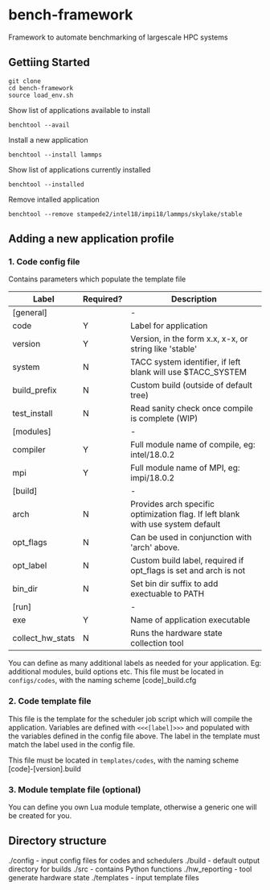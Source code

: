 # bench-framework
Framework to automate benchmarking of largescale HPC systems

## Gettiing Started

```
git clone
cd bench-framework
source load_env.sh
```
Show list of applications available to install
```
benchtool --avail
```
Install a new application
```
benchtool --install lammps
```
Show list of applications currently installed
```
benchtool --installed
```
Remove intalled application
```
benchtool --remove stampede2/intel18/impi18/lammps/skylake/stable
```

## Adding a new application profile

### 1. Code config file
Contains parameters which populate the template file

| Label            | Required?  | Description                                                                      |
|------------------|------------|----------------------------------------------------------------------------------|
| [general]        |            | -                                                                                |
| code             | Y          | Label for application                                                            |
| version          | Y          | Version, in the form x.x, x-x, or string like 'stable'                           |
| system           | N          | TACC system identifier, if left blank will use $TACC_SYSTEM                      |
| build_prefix     | N          | Custom build (outside of default tree)                                           |
| test_install     | N          | Read sanity check once compile is complete (WIP)                                 |
| [modules]        |            | -                                                                                |
| compiler         | Y          | Full module name of compile, eg: intel/18.0.2                                    |
| mpi              | Y          | Full module name of MPI, eg: impi/18.0.2                                         |
| [build]          |            | -                                                                                |
| arch             | N          | Provides arch specific optimization flag. If left blank with use system default  | 
| opt_flags        | N          | Can be used in conjunction with 'arch' above.                                    |
| opt_label        | N          | Custom build label, required if opt_flags is set and arch is not                 |
| bin_dir          | N          | Set bin dir suffix to add exectuable to PATH                                     | 
| [run]            |            | -                                                                                |
| exe              | Y          | Name of application executable                                                   |
| collect_hw_stats | N          | Runs the hardware state collection tool                                          |

You can define as many additional labels as needed for your application. Eg: additional modules, build options etc.
This file must be located in `configs/codes`, with the naming scheme [code]_build.cfg

### 2. Code template file

This file is the template for the scheduler job script which will compile the application.
Variables are defined with `<<<[label]>>>` and populated with the variables defined in the config file above.
The label in the template must match the label used in the config file.  

This file must be located in `templates/codes`, with the naming scheme [code]-[version].build 

### 3. Module template file (optional)

You can define you own Lua module template, otherwise a generic one will be created for you.


## Directory structure

./config - input config files for codes and schedulers
./build - default output directory for builds
./src - contains Python functions 
./hw_reporting - tool generate hardware state
./templates - input template files 
